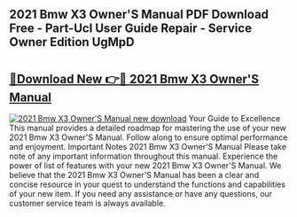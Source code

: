 ## 2021 Bmw X3 Owner'S Manual PDF Download Free - Part-UcI User Guide Repair - Service Owner Edition UgMpD

# <h2><a href="http://cf16934.oget.top/?id=2021+Bmw+X3+Owner%27S+Manual">🔗Download New 👉🔴 2021 Bmw X3 Owner'S Manual</a></h2>

[![2021 Bmw X3 Owner'S Manual new download](https://i.imgur.com/5g1atiW.png)](http://cf16934.oget.top/?id=2021+Bmw+X3+Owner%27S+Manual)
Your Guide to Excellence This manual provides a detailed roadmap for mastering the use of your new 2021 Bmw X3 Owner'S Manual. Follow along to ensure optimal performance and enjoyment. Important Notes 2021 Bmw X3 Owner'S Manual Please take note of any important information throughout this manual. Experience the power of list of features with your new 2021 Bmw X3 Owner'S Manual. We believe that the 2021 Bmw X3 Owner'S Manual has been a clear and concise resource in your quest to understand the functions and capabilities of your new item. If you need any assistance or have any questions, our customer service team is always available.

